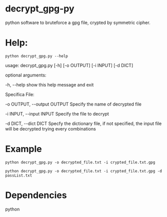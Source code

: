 # decrypt_gpg-py
python software to bruteforce a gpg file, crypted by symmetric cipher.

# Help:
`python decrypt_gpg.py --help`

usage: decrypt_gpg.py [-h] [-o OUTPUT] [-i INPUT] [-d DICT]

optional arguments:

  -h, --help            show this help message and exit

Specifica File:

  -o OUTPUT, --output OUTPUT
                        Specify the name of decrypted file
                        
  -i INPUT, --input INPUT
                        Specify the file to decrypt
                        
  -d DICT, --dict DICT
                        Specfy the dictionary file, if not specified, the input file will be decrypted trying every combinations                     

                        
# Example

`python decrypt_gpg.py -o decrypted_file.txt -i crypted_file.txt.gpg`

`python decrypt_gpg.py -o decrypted_file.txt -i crypted_file.txt.gpg -d passList.txt`

                        
# Dependencies
python
                        
